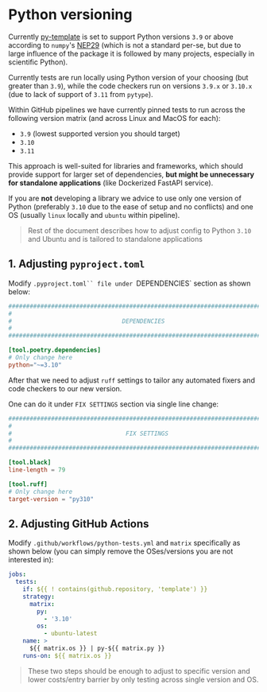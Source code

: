 # Python versioning

Currently [py-template](https://github.com/inovintell/py-template) is set to
support Python versions `3.9` or above according to `numpy`'s
[NEP29](https://numpy.org/neps/nep-0029-deprecation_policy.html)
(which is not a standard per-se, but due to large influence of the package
it is followed by many projects, especially in scientific Python).

Currently tests are run locally using Python version of your choosing
(but greater than `3.9`), while the code checkers run on versions
`3.9.x` or `3.10.x` (due to lack of support of `3.11` from `pytype`).

Within GitHub pipelines we have currently pinned tests to run across
the following version matrix (and across Linux and MacOS for each):

- `3.9` (lowest supported version you should target)
- `3.10`
- `3.11`

This approach is well-suited for libraries and frameworks, which should
provide support for larger set of dependencies, __but might be unnecessary
for standalone applications__ (like Dockerized FastAPI service).

If you are __not__ developing a library we advice to use only one
version of Python (preferably `3.10` due to the ease of setup and no conflicts)
and one OS (usually `linux` locally and `ubuntu` within pipeline).

> Rest of the document describes how to adjust config to Python `3.10` and
Ubuntu and is tailored to standalone applications

## 1. Adjusting `pyproject.toml`

Modify `.pyproject.toml`` file under `DEPENDENCIES` section as shown below:

```toml
###############################################################################
#
#                               DEPENDENCIES
#
###############################################################################

[tool.poetry.dependencies]
# Only change here
python="~=3.10"
```

After that we need to adjust `ruff` settings to tailor any automated fixers
and code checkers to our new version.

One can do it under `FIX SETTINGS` section via single line change:


```toml
###############################################################################
#
#                                FIX SETTINGS
#
###############################################################################

[tool.black]
line-length = 79

[tool.ruff]
# Only change here
target-version = "py310"
```

## 2. Adjusting GitHub Actions

Modify `.github/workflows/python-tests.yml` and `matrix` specifically as shown below
(you can simply remove the OSes/versions you are not interested in):

```yaml
jobs:
  tests:
    if: ${{ ! contains(github.repository, 'template') }}
    strategy:
      matrix:
        py:
          - '3.10'
        os:
          - ubuntu-latest
    name: >
      ${{ matrix.os }} | py-${{ matrix.py }}
    runs-on: ${{ matrix.os }}
```

> These two steps should be enough to adjust to specific version and lower 
costs/entry barrier by only testing across single version and OS.
